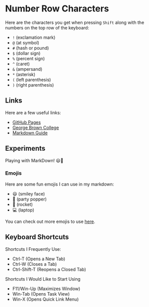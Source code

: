 # Number Row Characters

Here are the characters you get when pressing `Shift` along with the numbers on the top row of the keyboard:

- `!` (exclamation mark)
- `@` (at symbol)
- `#` (hash or pound)
- `$` (dollar sign)
- `%` (percent sign)
- `^` (caret)
- `&` (ampersand)
- `*` (asterisk)
- `(` (left parenthesis)
- `)` (right parenthesis)

## Links

Here are a few useful links:

- [GitHub Pages](https://pages.github.com/)
- [George Brown College](https://learn.georgebrown.ca/d2l/home)
- [Markdown Guide](https://www.markdownguide.org/)

## Experiments

Playing with MarkDown! 😃🎉

### Emojis

Here are some fun emojis I can use in my markdown:

- 😃 (smiley face)
- 🎉 (party popper)
- 🚀 (rocket)
- 💻 (laptop)

You can check out more emojis to use [here](https://gist.github.com/rxaviers/7360908).



## Keyboard Shortcuts
Shortcuts I Frequently Use:
- Ctrl-T (Opens a New Tab)
- Ctrl-W (Closes a Tab)
- Ctrl-Shift-T (Reopens a Closed Tab)

Shortcuts I Would Like to Start Using
- F11/Win-Up (Maximizes Window)
- Win-Tab (Opens Task View)
- Win-X (Opens Quick Link Menu)








